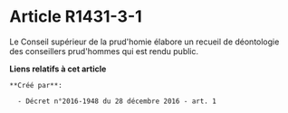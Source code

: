 # Article R1431-3-1

Le Conseil supérieur de la prud'homie élabore un recueil de déontologie des conseillers prud'hommes qui est rendu public.

**Liens relatifs à cet article**

	**Créé par**:

	  - Décret n°2016-1948 du 28 décembre 2016 - art. 1
